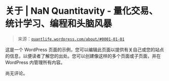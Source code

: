 <!--yml

分类：未分类

日期：2024 年 05 月 18 日 13:59:20

-->

# 关于 | NaN Quantitavity - 量化交易、统计学习、编程和头脑风暴

> 来源：[`quantlife.wordpress.com/about/#0001-01-01`](https://quantlife.wordpress.com/about/#0001-01-01)

这是一个 WordPress 页面的示例，您可以编辑此页面以提供有关自己或您的站点的信息，以便读者了解您的出处。您可以创建像这样的多个页面或子页面，并在 WordPress 内管理所有内容。

尚无评论。
